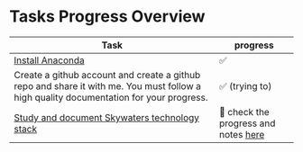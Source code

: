 # Tasks Progress Overview

|Task|progress|
|--- |---|
|[Install Anaconda](https://www.anaconda.com/products/individual)| :white_check_mark: |
|Create a github account and create a github repo and share it with me. You must follow a high quality documentation for your progress. | :white_check_mark: (trying to)|
|[Study and document Skywaters technology stack]( https://skywater-pdk.readthedocs.io/en/latest/) |:arrows_counterclockwise: check the progress and notes [here](https://github.com/kenwan00/mabrains-cad-internship-2021/tree/main/Phase%201/Tasks/Skywaters%20technology%20stack%20documentation)
